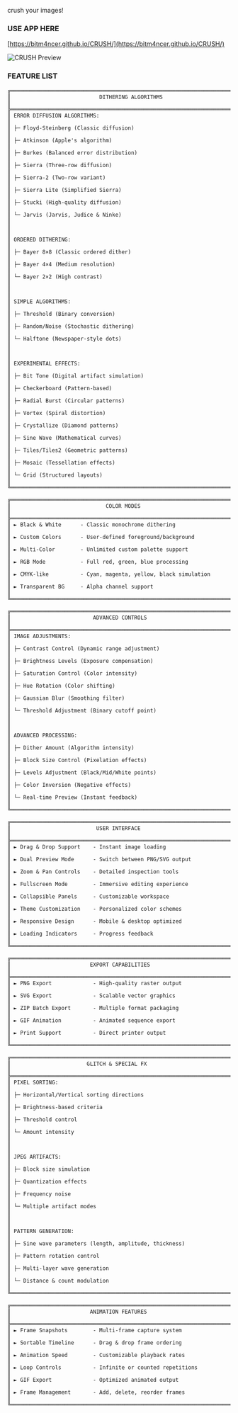 crush your images! 
### USE APP HERE
    
[https://bitm4ncer.github.io/CRUSH/](https://bitm4ncer.github.io/CRUSH/)
    
    


![CRUSH Preview](./data/preview.png)


### FEATURE LIST


    
    ╔═══════════════════════════════════════════════════════════════════════════════════╗
    ║                            DITHERING ALGORITHMS                                   ║
    ╠═══════════════════════════════════════════════════════════════════════════════════╣
    ║ ERROR DIFFUSION ALGORITHMS:                                                       ║
    ║ ├─ Floyd-Steinberg (Classic diffusion)                                            ║
    ║ ├─ Atkinson (Apple's algorithm)                                                   ║
    ║ ├─ Burkes (Balanced error distribution)                                           ║
    ║ ├─ Sierra (Three-row diffusion)                                                   ║
    ║ ├─ Sierra-2 (Two-row variant)                                                     ║
    ║ ├─ Sierra Lite (Simplified Sierra)                                                ║
    ║ ├─ Stucki (High-quality diffusion)                                                ║
    ║ └─ Jarvis (Jarvis, Judice & Ninke)                                                ║
    ║                                                                                   ║
    ║ ORDERED DITHERING:                                                                ║
    ║ ├─ Bayer 8×8 (Classic ordered dither)                                             ║
    ║ ├─ Bayer 4×4 (Medium resolution)                                                  ║
    ║ └─ Bayer 2×2 (High contrast)                                                      ║
    ║                                                                                   ║
    ║ SIMPLE ALGORITHMS:                                                                ║
    ║ ├─ Threshold (Binary conversion)                                                  ║
    ║ ├─ Random/Noise (Stochastic dithering)                                            ║
    ║ └─ Halftone (Newspaper-style dots)                                                ║
    ║                                                                                   ║
    ║ EXPERIMENTAL EFFECTS:                                                             ║
    ║ ├─ Bit Tone (Digital artifact simulation)                                         ║
    ║ ├─ Checkerboard (Pattern-based)                                                   ║
    ║ ├─ Radial Burst (Circular patterns)                                               ║
    ║ ├─ Vortex (Spiral distortion)                                                     ║
    ║ ├─ Crystallize (Diamond patterns)                                                 ║
    ║ ├─ Sine Wave (Mathematical curves)                                                ║
    ║ ├─ Tiles/Tiles2 (Geometric patterns)                                              ║
    ║ ├─ Mosaic (Tessellation effects)                                                  ║
    ║ └─ Grid (Structured layouts)                                                      ║
    ╚═══════════════════════════════════════════════════════════════════════════════════╝
    
    ╔═══════════════════════════════════════════════════════════════════════════════════╗
    ║                              COLOR MODES                                          ║
    ╠═══════════════════════════════════════════════════════════════════════════════════╣
    ║ ► Black & White      - Classic monochrome dithering                               ║
    ║ ► Custom Colors      - User-defined foreground/background                         ║
    ║ ► Multi-Color        - Unlimited custom palette support                           ║
    ║ ► RGB Mode           - Full red, green, blue processing                           ║
    ║ ► CMYK-like          - Cyan, magenta, yellow, black simulation                    ║
    ║ ► Transparent BG     - Alpha channel support                                      ║
    ╚═══════════════════════════════════════════════════════════════════════════════════╝
    
    ╔═══════════════════════════════════════════════════════════════════════════════════╗
    ║                          ADVANCED CONTROLS                                        ║
    ╠═══════════════════════════════════════════════════════════════════════════════════╣
    ║ IMAGE ADJUSTMENTS:                                                                ║
    ║ ├─ Contrast Control (Dynamic range adjustment)                                    ║
    ║ ├─ Brightness Levels (Exposure compensation)                                      ║
    ║ ├─ Saturation Control (Color intensity)                                           ║
    ║ ├─ Hue Rotation (Color shifting)                                                  ║
    ║ ├─ Gaussian Blur (Smoothing filter)                                               ║
    ║ └─ Threshold Adjustment (Binary cutoff point)                                     ║
    ║                                                                                   ║
    ║ ADVANCED PROCESSING:                                                              ║
    ║ ├─ Dither Amount (Algorithm intensity)                                            ║
    ║ ├─ Block Size Control (Pixelation effects)                                        ║
    ║ ├─ Levels Adjustment (Black/Mid/White points)                                     ║
    ║ ├─ Color Inversion (Negative effects)                                             ║
    ║ └─ Real-time Preview (Instant feedback)                                           ║
    ╚═══════════════════════════════════════════════════════════════════════════════════╝
    
    ╔═══════════════════════════════════════════════════════════════════════════════════╗
    ║                           USER INTERFACE                                          ║
    ╠═══════════════════════════════════════════════════════════════════════════════════╣
    ║ ► Drag & Drop Support    - Instant image loading                                  ║
    ║ ► Dual Preview Mode      - Switch between PNG/SVG output                          ║
    ║ ► Zoom & Pan Controls    - Detailed inspection tools                              ║
    ║ ► Fullscreen Mode        - Immersive editing experience                           ║
    ║ ► Collapsible Panels     - Customizable workspace                                 ║
    ║ ► Theme Customization    - Personalized color schemes                             ║
    ║ ► Responsive Design      - Mobile & desktop optimized                             ║
    ║ ► Loading Indicators     - Progress feedback                                      ║
    ╚═══════════════════════════════════════════════════════════════════════════════════╝
    
    ╔═══════════════════════════════════════════════════════════════════════════════════╗
    ║                         EXPORT CAPABILITIES                                       ║
    ╠═══════════════════════════════════════════════════════════════════════════════════╣
    ║ ► PNG Export             - High-quality raster output                             ║
    ║ ► SVG Export             - Scalable vector graphics                               ║
    ║ ► ZIP Batch Export       - Multiple format packaging                              ║
    ║ ► GIF Animation          - Animated sequence export                               ║
    ║ ► Print Support          - Direct printer output                                  ║                        
    ╚═══════════════════════════════════════════════════════════════════════════════════╝
    
    ╔═══════════════════════════════════════════════════════════════════════════════════╗
    ║                        GLITCH & SPECIAL FX                                        ║
    ╠═══════════════════════════════════════════════════════════════════════════════════╣
    ║ PIXEL SORTING:                                                                    ║
    ║ ├─ Horizontal/Vertical sorting directions                                         ║
    ║ ├─ Brightness-based criteria                                                      ║
    ║ ├─ Threshold control                                                              ║
    ║ └─ Amount intensity                                                               ║
    ║                                                                                   ║
    ║ JPEG ARTIFACTS:                                                                   ║
    ║ ├─ Block size simulation                                                          ║
    ║ ├─ Quantization effects                                                           ║
    ║ ├─ Frequency noise                                                                ║
    ║ └─ Multiple artifact modes                                                        ║
    ║                                                                                   ║
    ║ PATTERN GENERATION:                                                               ║
    ║ ├─ Sine wave parameters (length, amplitude, thickness)                            ║
    ║ ├─ Pattern rotation control                                                       ║
    ║ ├─ Multi-layer wave generation                                                    ║
    ║ └─ Distance & count modulation                                                    ║
    ╚═══════════════════════════════════════════════════════════════════════════════════╝
    
    ╔═══════════════════════════════════════════════════════════════════════════════════╗
    ║                         ANIMATION FEATURES                                        ║
    ╠═══════════════════════════════════════════════════════════════════════════════════╣
    ║ ► Frame Snapshots        - Multi-frame capture system                             ║
    ║ ► Sortable Timeline      - Drag & drop frame ordering                             ║
    ║ ► Animation Speed        - Customizable playback rates                            ║
    ║ ► Loop Controls          - Infinite or counted repetitions                        ║
    ║ ► GIF Export             - Optimized animated output                              ║
    ║ ► Frame Management       - Add, delete, reorder frames                            ║
    ╚═══════════════════════════════════════════════════════════════════════════════════╝
    
 
 


